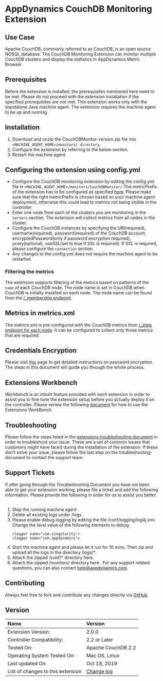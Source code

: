 AppDynamics CouchDB Monitoring Extension
============================

## Use Case

Apache CouchDB, commonly referred to as CouchDB, is an open source NOSQL database.
The CouchDB Monitoring Extension can monitor multiple CouchDB clusters and display the statistics in AppDynamics Metric Browser.

## Prerequisites
Before the extension is installed, the prerequisites mentioned here need to be met. Please do not proceed with the extension installation if the specified prerequisites are not met.
This extension works only with the standalone Java machine agent. The extension requires the machine agent to be up and running.

## Installation
1. Download and unzip the CouchDBMonitor-version.zip file into `<MACHINE_AGENT_HOME>/monitors/ directory`.
2. Configure the extension by referring to the below section.
3. Restart the machine agent.

## Configuring the extension using config.yml ##

* Configure the CouchDB monitoring extension by editing the config.yml file in `<MACHINE_AGENT_HOME>/monitors/CouchDBMonitor/`
The metricPrefix of the extension has to be configured as specified [here](https://community.appdynamics.com/t5/Knowledge-Base/Extensions-Prerequisites-Guide/ta-p/35213). 
Please make sure that the right metricPrefix is chosen based on your machine agent deployment, 
otherwise this could lead to metrics not being visible in the controller.
* Enter one node from each of the clusters you are monitoring in the `servers` section. The extension will collect metrics from all nodes in the cluster.
* Configure the CouchDB instances by specifying the URI(required), username(required), password(required) of the CouchDB account, 
encryptedPassword(only if password encryption required), proxy(optional), useSSL(set to true if SSL is required). If SSL is required, 
please configure the `connection` section.
* Any changes to the config.yml does not require the machine agent to be restarted. 

### Filtering the metrics
The extension supports filtering of the metrics based on patterns of the `name` of each CouchDB node. 
The node name is set in CouchDB when CouchDB is initially installed on each node. 
The node name can be found from the [/_membership endpoint](https://docs.couchdb.org/en/latest/cluster/nodes.html).

## Metrics in metrics.xml

The metrics.xml is pre-configured with the CouchDB metrics from [/_stats endpoint for each node](https://docs.couchdb.org/en/latest/api/server/common.html#get--_node-node-name-_stats).
It can be configured to collect only those metrics that are required.

## Credentials Encryption
Please visit [this](https://community.appdynamics.com/t5/Knowledge-Base/How-to-use-Password-Encryption-with-Extensions/ta-p/29397) page to get detailed instructions on password encryption. The steps in this document will guide you through the whole process.

## Extensions Workbench
Workbench is an inbuilt feature provided with each extension in order to assist you to fine tune the extension setup before you actually deploy it on the controller. Please review the following
[document](https://community.appdynamics.com/t5/Knowledge-Base/How-to-use-the-Extensions-WorkBench/ta-p/30130) for how to use the Extensions WorkBench

## Troubleshooting
Please follow the steps listed in the [extensions troubleshooting document](https://community.appdynamics.com/t5/Knowledge-Base/How-to-troubleshoot-missing-custom-metrics-or-extensions-metrics/ta-p/28695) in order to troubleshoot your issue. 
These are a set of common issues that customers might have faced during the installation of the extension. If these don't solve your issue, please follow the last step on the troubleshooting-document to contact the support team.

## Support Tickets
If after going through the Troubleshooting Document you have not been able to get your extension working, please file a ticket and add the following information.
Please provide the following in order for us to assist you better.  
1. Stop the running machine agent .
2. Delete all existing logs under <MachineAgent>/logs .
3. Please enable debug logging by editing the file <MachineAgent>/conf/logging/log4j.xml. Change the level value of the following <logger> elements to debug. 
   ```
   <logger name="com.singularity">
   <logger name="com.appdynamics">
    ```
4. Start the machine agent and please let it run for 10 mins. Then zip and upload all the logs in the directory <MachineAgent>/logs/*.
5. Attach the zipped <MachineAgent>/conf/* directory here.
6. Attach the zipped <MachineAgent>/monitors/<ExtensionMonitor> directory here .
For any support related questions, you can also contact help@appdynamics.com.

## Contributing
Always feel free to fork and contribute any changes directly via [GitHub](https://github.com/Appdynamics/couchdb-monitoring-extension).

## Version
| Name                        |  Version                    | 
| :---------------------------| :---------------------------|
| Extension Version:          | 2.0.0                  |
| Controller Compatibility:   | 2.2 or Later                |
| Tested On:                  | Apache CouchDB 2.2         |
| Operating System Tested On: | Mac OS, Linux               |
| Last updated On:            | Oct 18, 2019          |
| List of changes to this extension| [Change log](https://github.com/Appdynamics/couchdb-monitoring-extension/blob/master/CHANGELOG.md)
